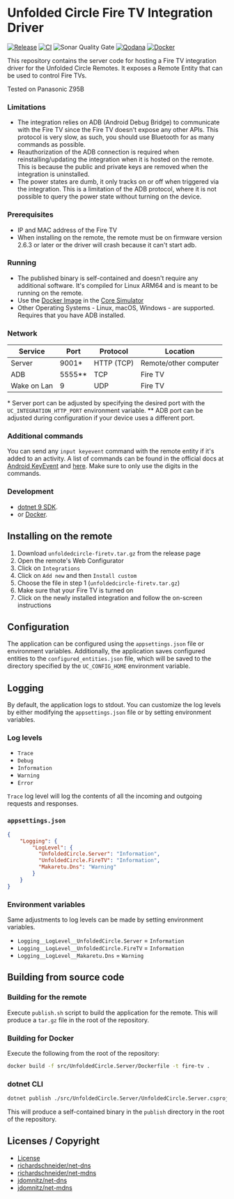# Unfolded Circle Fire TV Integration Driver

[![Release](https://img.shields.io/github/actions/workflow/status/henrikwidlund/unfoldedcircle-firetv/github-release.yml?label=Release&logo=github)](https://github.com/henrikwidlund/unfoldedcircle-firetv/actions/workflows/github-release.yml)
[![CI](https://img.shields.io/github/actions/workflow/status/henrikwidlund/unfoldedcircle-firetv/ci.yml?label=CI&logo=github)](https://github.com/henrikwidlund/unfoldedcircle-firetv/actions/workflows/ci.yml)
![Sonar Quality Gate](https://img.shields.io/sonar/quality_gate/henrikwidlund_unfoldedcircle-firetv?server=https%3A%2F%2Fsonarcloud.io&label=Sonar%20Quality%20Gate&logo=sonarqube)
[![Qodana](https://img.shields.io/github/actions/workflow/status/henrikwidlund/unfoldedcircle-firetv/qodana_code_quality.yml?branch=main&label=Qodana&logo=github)](https://github.com/henrikwidlund/unfoldedcircle-firetv/actions/workflows/qodana_code_quality.yml)
[![Docker](https://img.shields.io/github/actions/workflow/status/henrikwidlund/unfoldedcircle-firetv/docker.yml?label=Docker&logo=docker)](https://github.com/henrikwidlund/unfoldedcircle-firetv/actions/workflows/docker.yml)

This repository contains the server code for hosting a Fire TV integration driver for the Unfolded Circle Remotes.
It exposes a Remote Entity that can be used to control Fire TVs.

Tested on Panasonic Z95B

### Limitations

- The integration relies on ADB (Android Debug Bridge) to communicate with the Fire TV since the Fire TV doesn't
expose any other APIs. This protocol is very slow, as such, you should use Bluetooth for as many commands as possible.
- Reauthorization of the ADB connection is required when reinstalling/updating the integration when it is hosted
on the remote. This is because the public and private keys are removed when the integration is uninstalled.
- The power states are dumb, it only tracks on or off when triggered via the integration.
This is a limitation of the ADB protocol, where it is not possible to query the power state without turning on the device.

### Prerequisites
- IP and MAC address of the Fire TV
- When installing on the remote, the remote must be on firmware version 2.6.3 or later or the driver will crash
because it can't start adb.

### Running

- The published binary is self-contained and doesn't require any additional software.
It's compiled for Linux ARM64 and is meant to be running on the remote.
- Use the [Docker Image](https://hub.docker.com/r/henrikwidlund/unfoldedcircle-firetv) in the [Core Simulator](https://github.com/unfoldedcircle/core-simulator)
- Other Operating Systems - Linux, macOS, Windows - are supported. Requires that you have ADB installed.

### Network

| Service      | Port   | Protocol   | Location               |
|--------------|--------|------------|------------------------|
| Server       | 9001*  | HTTP (TCP) | Remote/other computer  |
| ADB          | 5555** | TCP        | Fire TV                |
| Wake on Lan  | 9      | UDP        | Fire TV                |

\* Server port can be adjusted by specifying the desired port with the `UC_INTEGRATION_HTTP_PORT` environment variable.
\** ADB port can be adjusted during configuration if your device uses a different port.

### Additional commands

You can send any `input keyevent` command with the remote entity if it's added to an activity.
A list of commands can be found in the official docs at [Android KeyEvent](https://developer.android.com/reference/android/view/KeyEvent)
and [here](https://gist.github.com/arjunv/2bbcca9a1a1c127749f8dcb6d36fb0bc). Make sure to only use the digits in the commands.

### Development

- [dotnet 9 SDK](https://dotnet.microsoft.com/download/dotnet/9.0).
- or [Docker](https://www.docker.com/get-started).

## Installing on the remote

1. Download `unfoldedcircle-firetv.tar.gz` from the release page
2. Open the remote's Web Configurator
3. Click on `Integrations`
4. Click on `Add new` and then `Install custom` 
5. Choose the file in step 1 (`unfoldedcircle-firetv.tar.gz`)
6. Make sure that your Fire TV is turned on
7. Click on the newly installed integration and follow the on-screen instructions

## Configuration

The application can be configured using the `appsettings.json` file or environment variables.
Additionally, the application saves configured entities to the `configured_entities.json` file, which will be saved to the directory specified by the `UC_CONFIG_HOME` environment variable.

## Logging

By default, the application logs to stdout. 
You can customize the log levels by either modifying the `appsettings.json` file or by setting environment variables.

### Log levels
- `Trace`
- `Debug`
- `Information`
- `Warning`
- `Error`

`Trace` log level will log the contents of all the incoming and outgoing requests and responses. 

### `appsettings.json`

```json
{
    "Logging": {
        "LogLevel": {
          "UnfoldedCircle.Server": "Information",
          "UnfoldedCircle.FireTV": "Information",
          "Makaretu.Dns": "Warning"
        }
    }
}
```

### Environment variables

Same adjustments to log levels can be made by setting environment variables.
- `Logging__LogLevel__UnfoldedCircle.Server` = `Information`
- `Logging__LogLevel__UnfoldedCircle.FireTV` = `Information`
- `Logging__LogLevel__Makaretu.Dns` = `Warning`

## Building from source code

### Building for the remote

Execute `publish.sh` script to build the application for the remote. This will produce a `tar.gz` file in the root of the repository.

### Building for Docker

Execute the following from the root of the repository:

```sh
docker build -f src/UnfoldedCircle.Server/Dockerfile -t fire-tv .
```

### dotnet CLI

```sh
dotnet publish ./src/UnfoldedCircle.Server/UnfoldedCircle.Server.csproj -c Release --self-contained -o ./publish
```

This will produce a self-contained binary in the `publish` directory in the root of the repository.

## Licenses / Copyright

- [License](LICENSE)
- [richardschneider/net-dns](https://github.com/richardschneider/net-dns/blob/master/LICENSE)
- [richardschneider/net-mdns](https://github.com/richardschneider/net-mdns/blob/master/LICENSE)
- [jdomnitz/net-dns](https://github.com/jdomnitz/net-dns/blob/master/LICENSE)
- [jdomnitz/net-mdns](https://github.com/jdomnitz/net-mdns/blob/master/LICENSE)
